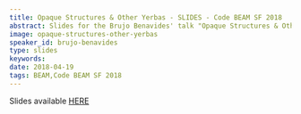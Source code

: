 ```yaml
---
title: Opaque Structures & Other Yerbas - SLIDES - Code BEAM SF 2018
abstract: Slides for the Brujo Benavides' talk "Opaque Structures & Other Yerbas" - Code BEAM SF 2018
image: opaque-structures-other-yerbas
speaker_id: brujo-benavides
type: slides
keywords: 
date: 2018-04-19
tags: BEAM,Code BEAM SF 2018
---
```

Slides available <a href="http://s3.amazonaws.com/erlang-conferences-production/media/files/000/000/882/original/Brujo_Benavides_-_Opaque_Structures___Other_Yerbas.pdf?1524156535" target="_blank">HERE</a>
